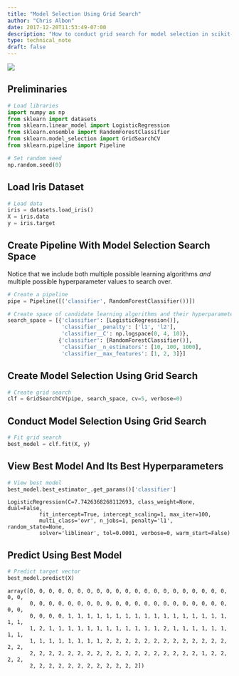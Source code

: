 ```yaml
---
title: "Model Selection Using Grid Search"
author: "Chris Albon"
date: 2017-12-20T11:53:49-07:00
description: "How to conduct grid search for model selection in scikit-learn for machine learning in Python."
type: technical_note
draft: false
---
```

<a alt="Model Selection Using Grid Search" href="https://machinelearningflashcards.com">
    <img src="model_selection_tuning_using_grid_search/Model_Selection_print.png" class="flashcard center-block">
</a>

## Preliminaries


```python
# Load libraries
import numpy as np
from sklearn import datasets
from sklearn.linear_model import LogisticRegression
from sklearn.ensemble import RandomForestClassifier
from sklearn.model_selection import GridSearchCV
from sklearn.pipeline import Pipeline

# Set random seed
np.random.seed(0)
```

## Load Iris Dataset


```python
# Load data
iris = datasets.load_iris()
X = iris.data
y = iris.target
```

## Create Pipeline With Model Selection Search Space

Notice that we include both multiple possible learning algorithms _and_ multiple possible hyperparameter values to search over.


```python
# Create a pipeline
pipe = Pipeline([('classifier', RandomForestClassifier())])

# Create space of candidate learning algorithms and their hyperparameters
search_space = [{'classifier': [LogisticRegression()],
                 'classifier__penalty': ['l1', 'l2'],
                 'classifier__C': np.logspace(0, 4, 10)},
                {'classifier': [RandomForestClassifier()],
                 'classifier__n_estimators': [10, 100, 1000],
                 'classifier__max_features': [1, 2, 3]}]
```

## Create Model Selection Using Grid Search


```python
# Create grid search 
clf = GridSearchCV(pipe, search_space, cv=5, verbose=0)
```

## Conduct Model Selection Using Grid Search


```python
# Fit grid search
best_model = clf.fit(X, y)
```

## View Best Model And Its Best Hyperparameters


```python
# View best model
best_model.best_estimator_.get_params()['classifier']
```




    LogisticRegression(C=7.7426368268112693, class_weight=None, dual=False,
              fit_intercept=True, intercept_scaling=1, max_iter=100,
              multi_class='ovr', n_jobs=1, penalty='l1', random_state=None,
              solver='liblinear', tol=0.0001, verbose=0, warm_start=False)



## Predict Using Best Model


```python
# Predict target vector
best_model.predict(X)
```




    array([0, 0, 0, 0, 0, 0, 0, 0, 0, 0, 0, 0, 0, 0, 0, 0, 0, 0, 0, 0, 0, 0, 0,
           0, 0, 0, 0, 0, 0, 0, 0, 0, 0, 0, 0, 0, 0, 0, 0, 0, 0, 0, 0, 0, 0, 0,
           0, 0, 0, 0, 1, 1, 1, 1, 1, 1, 1, 1, 1, 1, 1, 1, 1, 1, 1, 1, 1, 1, 1,
           1, 2, 1, 1, 1, 1, 1, 1, 1, 1, 1, 1, 1, 1, 2, 1, 1, 1, 1, 1, 1, 1, 1,
           1, 1, 1, 1, 1, 1, 1, 1, 2, 2, 2, 2, 2, 2, 2, 2, 2, 2, 2, 2, 2, 2, 2,
           2, 2, 2, 2, 2, 2, 2, 2, 2, 2, 2, 2, 2, 2, 2, 2, 2, 2, 1, 2, 2, 2, 2,
           2, 2, 2, 2, 2, 2, 2, 2, 2, 2, 2, 2])


